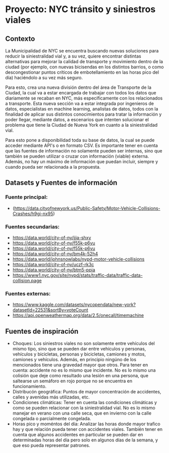 # Proyecto: NYC tránsito y siniestros viales
## Contexto
La Municipalidad de NYC se encuentra buscando nuevas soluciones para reducir la siniestralidad vial y, a su vez, quiere encontrar distintas alternativas para mejorar la calidad de transporte y movimiento dentro de la ciudad (por ejemplo, con nuevas bicisendas en los distintos barrios, o como descongestionar puntos críticos de embotellamiento en las horas pico del día) haciéndolo a su vez más seguro.

Para esto, crea una nueva división dentro del área de Transporte de la Ciudad, la cual va a estar encargada de trabajar con todos los datos que diariamente se recaban en NYC, más específicamente con los relacionados a transporte. Esta nueva sección va a estar integrada por ingenieros de datos, especialistas en machine learning, analistas de datos, todos con la finalidad de aplicar sus distintos conocimientos para tratar la información y poder llegar, mediante datos, a escenarios que intenten solucionar el problema que tiene la Ciudad de Nueva York en cuanto a la siniestralidad vial.

Para esto pone a disponibilidad toda su base de datos, la cual se puede acceder mediante API's o en formato CSV. Es importante tener en cuenta que las fuentes de información no solamente pueden ser internas, sino que también se pueden utilizar o cruzar con información (viable) externa. Además, no hay un máximo de información que puedan incluir, siempre y cuando pueda ser relacionada a la propuesta.
## Datasets y Fuentes de información
### Fuente principal:
* (https://data.cityofnewyork.us/Public-Safety/Motor-Vehicle-Collisions-Crashes/h9gi-nx95)
### Fuentes secundarias:
* https://data.world/city-of-ny/jjja-shxy
* https://data.world/city-of-ny/f55k-p6yu
* https://data.world/city-of-ny/f55k-p6yu
* https://data.world/city-of-ny/bm4k-52h4
* https://data.world/johnsnowlabs/nypd-motor-vehicle-collisions
* https://data.world/city-of-ny/uczf-rk3c
* https://data.world/city-of-ny/btm5-ppia
* https://www1.nyc.gov/site/nypd/stats/traffic-data/traffic-data-collision.page
### Fuentes externas:
* https://www.kaggle.com/datasets/nycopendata/new-york?datasetId=22531&sortBy=voteCount
* https://api.openweathermap.org/data/2.5/onecall/timemachine
## Fuentes de inspiración
* Choques: Los siniestros viales no son solamente entre vehículos del mismo tipo, sino que se pueden dar entre vehículos y personas, vehículos y bicicletas, personas y bicicletas, camiones y motos, camiones y vehículos. Además, en principio ningúno de los mencionados tiene una gravedad mayor que otros.
Para tener en cuenta: accidente no es lo mismo que incidente. No es lo mismo una colisión que deje como resultado una lesión en una persona, que saltearse un semáforo en rojo porque no se encuentra en funcionamiento.
* Distribucón geográfica: Puntos de mayor concentración de accidentes, calles y avenidas más utilizadas, etc.
* Condiciones climáticas: Tener en cuenta las condiciones climáticas y como se pueden relacionar con la siniestralidad vial. No es lo mismo manejar en verano con una calle seca, que en invierno con la calle congelada o parcialmente congelada.
* Horas pico y moméntos del día: Analizar las horas donde mayor trafico hay y que relación pueda tener con accidentes viales. También tener en cuenta que algunos accidentes en particular se pueden dar en determinadas horas del día pero solo en algunos días de la semana, y que eso pueda representar patrones.


